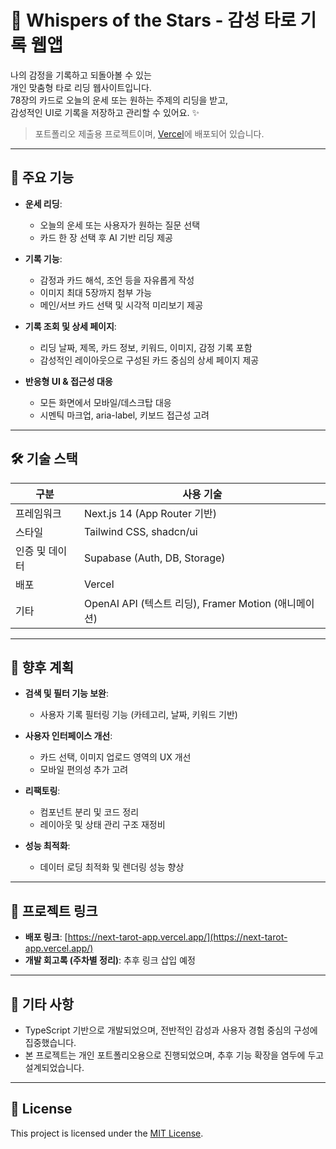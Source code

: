 # 🌌 Whispers of the Stars - 감성 타로 기록 웹앱

나의 감정을 기록하고 되돌아볼 수 있는  
개인 맞춤형 타로 리딩 웹사이트입니다.  
78장의 카드로 오늘의 운세 또는 원하는 주제의 리딩을 받고,  
감성적인 UI로 기록을 저장하고 관리할 수 있어요. ✨

> 포트폴리오 제출용 프로젝트이며, [Vercel](https://next-tarot-app.vercel.app/)에 배포되어 있습니다.

---

## 🚀 주요 기능

- **운세 리딩**:

  - 오늘의 운세 또는 사용자가 원하는 질문 선택
  - 카드 한 장 선택 후 AI 기반 리딩 제공

- **기록 기능**:

  - 감정과 카드 해석, 조언 등을 자유롭게 작성
  - 이미지 최대 5장까지 첨부 가능
  - 메인/서브 카드 선택 및 시각적 미리보기 제공

- **기록 조회 및 상세 페이지**:

  - 리딩 날짜, 제목, 카드 정보, 키워드, 이미지, 감정 기록 포함
  - 감성적인 레이아웃으로 구성된 카드 중심의 상세 페이지 제공

- **반응형 UI & 접근성 대응**
  - 모든 화면에서 모바일/데스크탑 대응
  - 시멘틱 마크업, aria-label, 키보드 접근성 고려

---

## 🛠️ 기술 스택

| 구분           | 사용 기술                                            |
| -------------- | ---------------------------------------------------- |
| 프레임워크     | Next.js 14 (App Router 기반)                         |
| 스타일         | Tailwind CSS, shadcn/ui                              |
| 인증 및 데이터 | Supabase (Auth, DB, Storage)                         |
| 배포           | Vercel                                               |
| 기타           | OpenAI API (텍스트 리딩), Framer Motion (애니메이션) |

---

## 🔄 향후 계획

- **검색 및 필터 기능 보완**:

  - 사용자 기록 필터링 기능 (카테고리, 날짜, 키워드 기반)

- **사용자 인터페이스 개선**:

  - 카드 선택, 이미지 업로드 영역의 UX 개선
  - 모바일 편의성 추가 고려

- **리팩토링**:

  - 컴포넌트 분리 및 코드 정리
  - 레이아웃 및 상태 관리 구조 재정비

- **성능 최적화**:
  - 데이터 로딩 최적화 및 렌더링 성능 향상

---

## 🔗 프로젝트 링크

- **배포 링크**: [https://next-tarot-app.vercel.app/](https://next-tarot-app.vercel.app/)
- **개발 회고록 (주차별 정리)**: 추후 링크 삽입 예정

---

## 📌 기타 사항

- TypeScript 기반으로 개발되었으며, 전반적인 감성과 사용자 경험 중심의 구성에 집중했습니다.
- 본 프로젝트는 개인 포트폴리오용으로 진행되었으며, 추후 기능 확장을 염두에 두고 설계되었습니다.

---

## 📄 License

This project is licensed under the [MIT License](./LICENSE).
